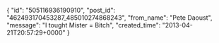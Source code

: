  {
   "id": "505116936190910",
   "post_id": "462493170453287_485010274868243",
   "from_name": "Pete Daoust",
   "message": "I tought Mister = Bitch",
   "created_time": "2013-04-21T20:57:29+0000"
 }
